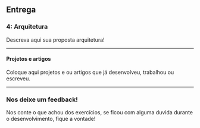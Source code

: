 ## Entrega

### 4: Arquitetura

Descreva aqui sua proposta arquitetura!

---

#### Projetos e artigos

Coloque aqui projetos e ou artigos que já desenvolveu, trabalhou ou escreveu.

---

### Nos deixe um feedback!

Nos conte o que achou dos exercícios, se ficou com alguma duvida durante o desenvolvimento, fique a vontade!
